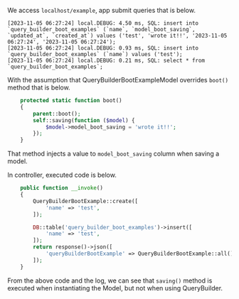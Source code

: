 We access `localhost/example`, app submit queries that is below.
```log
[2023-11-05 06:27:24] local.DEBUG: 4.50 ms, SQL: insert into `query_builder_boot_examples` (`name`, `model_boot_saving`, `updated_at`, `created_at`) values ('test', 'wrote it!!', '2023-11-05 06:27:24', '2023-11-05 06:27:24');  
[2023-11-05 06:27:24] local.DEBUG: 0.93 ms, SQL: insert into `query_builder_boot_examples` (`name`) values ('test');  
[2023-11-05 06:27:24] local.DEBUG: 0.21 ms, SQL: select * from `query_builder_boot_examples`;  
```

With the assumption that QueryBuilderBootExampleModel overrides `boot()` method that is below.
```php
    protected static function boot()
    {
        parent::boot();
        self::saving(function ($model) {
            $model->model_boot_saving = 'wrote it!!';
        });
    }
```

That method injects a value to `model_boot_saving` column when saving a model.

In controller, executed code is below.
```php
    public function __invoke()
    {
        QueryBuilderBootExample::create([
            'name' => 'test',
        ]);

        DB::table('query_builder_boot_examples')->insert([
            'name' => 'test',
        ]);
        return response()->json([
            'queryBuilderBootExample' => QueryBuilderBootExample::all(),
        ]);
    }
```

From the above code and the log, we can see that `saving()` method is executed when instantiating the Model, but not when using QueryBuilder.
